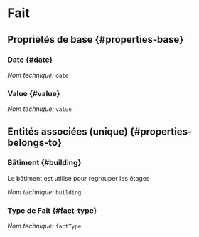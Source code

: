 # Fait
<!--- THIS FILE IS GENERATED PLEASE DO NOT EDIT IT DIRECTLY --->



## Propriétés de base {#properties-base}

### Date {#date}



*Nom technique:* ```date```

### Value {#value}



*Nom technique:* ```value```


## Entités associées (unique) {#properties-belongs-to}

### Bâtiment {#building}

Le bâtiment est utilisé pour regrouper les étages

*Nom technique:* ```building```

### Type de Fait {#fact-type}



*Nom technique:* ```factType```





